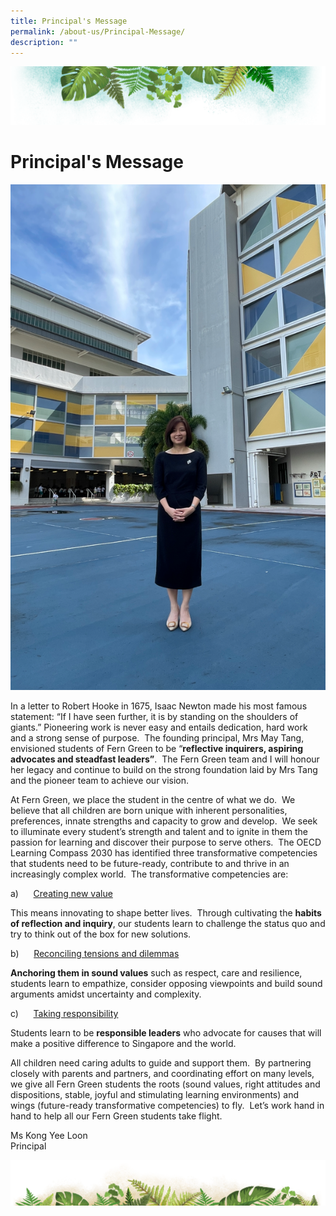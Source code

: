 ```yaml
---
title: Principal's Message
permalink: /about-us/Principal-Message/
description: ""
---
```

![](/images/Banner.png)

# Principal's Message

![](/images/Ms%20Kong%20Yee%20Loon.png)

In a letter to Robert Hooke in 1675, Isaac Newton made his most famous statement: “If I have seen further, it is by standing on the shoulders of giants.” Pioneering work is never easy and entails dedication, hard work and a strong sense of purpose.  The founding principal, Mrs May Tang, envisioned students of Fern Green to be “<b>reflective inquirers, aspiring advocates and steadfast leaders”</b>.  The Fern Green team and I will honour her legacy and continue to build on the strong foundation laid by Mrs Tang and the pioneer team to achieve our vision.  

At Fern Green, we place the student in the centre of what we do.  We believe that all children are born unique with inherent personalities, preferences, innate strengths and capacity to grow and develop.  We seek to illuminate every student’s strength and talent and to ignite in them the passion for learning and discover their purpose to serve others.  The OECD Learning Compass 2030 has identified three transformative competencies that students need to be future-ready, contribute to and thrive in an increasingly complex world.  The transformative competencies are:

a)      <u>Creating new value</u>

This means innovating to shape better lives.  Through cultivating the <b>habits of reflection and inquiry</b>, our students learn to challenge the status quo and try to think out of the box for new solutions.

b)      <u>Reconciling tensions and dilemmas</u>

<b>Anchoring them in sound values</b> such as respect, care and resilience, students learn to empathize, consider opposing viewpoints and build sound arguments amidst uncertainty and complexity.

c)      <u>Taking responsibility</u>

Students learn to be <b>responsible leaders</b> who advocate for causes that will make a positive difference to Singapore and the world.

All children need caring adults to guide and support them.  By partnering closely with parents and partners, and coordinating effort on many levels, we give all Fern Green students the roots (sound values, right attitudes and dispositions, stable, joyful and stimulating learning environments) and wings (future-ready transformative competencies) to fly.  Let’s work hand in hand to help all our Fern Green students take flight.

  

Ms Kong Yee Loon  
Principal


![](/images/bg-bottom.png)